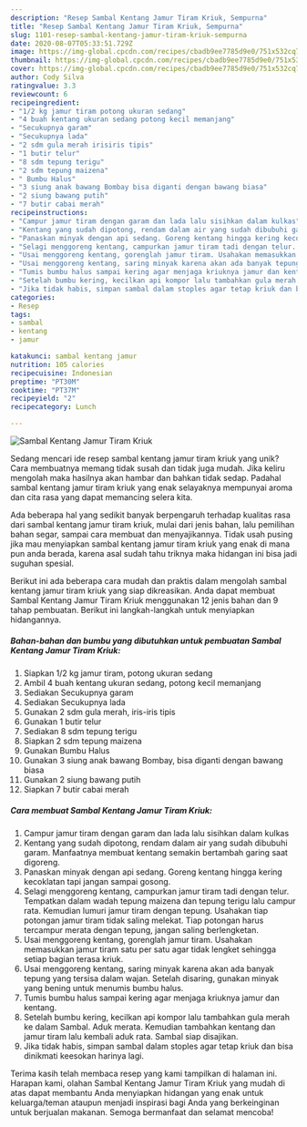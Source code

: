 ```yaml
---
description: "Resep Sambal Kentang Jamur Tiram Kriuk, Sempurna"
title: "Resep Sambal Kentang Jamur Tiram Kriuk, Sempurna"
slug: 1101-resep-sambal-kentang-jamur-tiram-kriuk-sempurna
date: 2020-08-07T05:33:51.729Z
image: https://img-global.cpcdn.com/recipes/cbadb9ee7785d9e0/751x532cq70/sambal-kentang-jamur-tiram-kriuk-foto-resep-utama.jpg
thumbnail: https://img-global.cpcdn.com/recipes/cbadb9ee7785d9e0/751x532cq70/sambal-kentang-jamur-tiram-kriuk-foto-resep-utama.jpg
cover: https://img-global.cpcdn.com/recipes/cbadb9ee7785d9e0/751x532cq70/sambal-kentang-jamur-tiram-kriuk-foto-resep-utama.jpg
author: Cody Silva
ratingvalue: 3.3
reviewcount: 6
recipeingredient:
- "1/2 kg jamur tiram potong ukuran sedang"
- "4 buah kentang ukuran sedang potong kecil memanjang"
- "Secukupnya garam"
- "Secukupnya lada"
- "2 sdm gula merah irisiris tipis"
- "1 butir telur"
- "8 sdm tepung terigu"
- "2 sdm tepung maizena"
- " Bumbu Halus"
- "3 siung anak bawang Bombay bisa diganti dengan bawang biasa"
- "2 siung bawang putih"
- "7 butir cabai merah"
recipeinstructions:
- "Campur jamur tiram dengan garam dan lada lalu sisihkan dalam kulkas"
- "Kentang yang sudah dipotong, rendam dalam air yang sudah dibubuhi garam. Manfaatnya membuat kentang semakin bertambah garing saat digoreng."
- "Panaskan minyak dengan api sedang. Goreng kentang hingga kering kecoklatan tapi jangan sampai gosong."
- "Selagi menggoreng kentang, campurkan jamur tiram tadi dengan telur. Tempatkan dalam wadah tepung maizena dan tepung terigu lalu campur rata. Kemudian lumuri jamur tiram dengan tepung. Usahakan tiap potongan jamur tiram tidak saling melekat. Tiap potongan harus tercampur merata dengan tepung, jangan saling berlengketan."
- "Usai menggoreng kentang, gorenglah jamur tiram. Usahakan memasukkan jamur tiram satu per satu agar tidak lengket sehingga setiap bagian terasa kriuk."
- "Usai menggoreng kentang, saring minyak karena akan ada banyak tepung yang tersisa dalam wajan. Setelah disaring, gunakan minyak yang bening untuk menumis bumbu halus."
- "Tumis bumbu halus sampai kering agar menjaga kriuknya jamur dan kentang."
- "Setelah bumbu kering, kecilkan api kompor lalu tambahkan gula merah ke dalam Sambal. Aduk merata. Kemudian tambahkan kentang dan jamur tiram lalu kembali aduk rata. Sambal siap disajikan."
- "Jika tidak habis, simpan sambal dalam stoples agar tetap kriuk dan bisa dinikmati keesokan harinya lagi."
categories:
- Resep
tags:
- sambal
- kentang
- jamur

katakunci: sambal kentang jamur 
nutrition: 105 calories
recipecuisine: Indonesian
preptime: "PT30M"
cooktime: "PT37M"
recipeyield: "2"
recipecategory: Lunch

---
```



![Sambal Kentang Jamur Tiram Kriuk](https://img-global.cpcdn.com/recipes/cbadb9ee7785d9e0/751x532cq70/sambal-kentang-jamur-tiram-kriuk-foto-resep-utama.jpg)

Sedang mencari ide resep sambal kentang jamur tiram kriuk yang unik? Cara membuatnya memang tidak susah dan tidak juga mudah. Jika keliru mengolah maka hasilnya akan hambar dan bahkan tidak sedap. Padahal sambal kentang jamur tiram kriuk yang enak selayaknya mempunyai aroma dan cita rasa yang dapat memancing selera kita.

Ada beberapa hal yang sedikit banyak berpengaruh terhadap kualitas rasa dari sambal kentang jamur tiram kriuk, mulai dari jenis bahan, lalu pemilihan bahan segar, sampai cara membuat dan menyajikannya. Tidak usah pusing jika mau menyiapkan sambal kentang jamur tiram kriuk yang enak di mana pun anda berada, karena asal sudah tahu triknya maka hidangan ini bisa jadi suguhan spesial.




Berikut ini ada beberapa cara mudah dan praktis dalam mengolah sambal kentang jamur tiram kriuk yang siap dikreasikan. Anda dapat membuat Sambal Kentang Jamur Tiram Kriuk menggunakan 12 jenis bahan dan 9 tahap pembuatan. Berikut ini langkah-langkah untuk menyiapkan hidangannya.

<!--inarticleads1-->

##### Bahan-bahan dan bumbu yang dibutuhkan untuk pembuatan Sambal Kentang Jamur Tiram Kriuk:

1. Siapkan 1/2 kg jamur tiram, potong ukuran sedang
1. Ambil 4 buah kentang ukuran sedang, potong kecil memanjang
1. Sediakan Secukupnya garam
1. Sediakan Secukupnya lada
1. Gunakan 2 sdm gula merah, iris-iris tipis
1. Gunakan 1 butir telur
1. Sediakan 8 sdm tepung terigu
1. Siapkan 2 sdm tepung maizena
1. Gunakan  Bumbu Halus
1. Gunakan 3 siung anak bawang Bombay, bisa diganti dengan bawang biasa
1. Gunakan 2 siung bawang putih
1. Siapkan 7 butir cabai merah




<!--inarticleads2-->

##### Cara membuat Sambal Kentang Jamur Tiram Kriuk:

1. Campur jamur tiram dengan garam dan lada lalu sisihkan dalam kulkas
1. Kentang yang sudah dipotong, rendam dalam air yang sudah dibubuhi garam. Manfaatnya membuat kentang semakin bertambah garing saat digoreng.
1. Panaskan minyak dengan api sedang. Goreng kentang hingga kering kecoklatan tapi jangan sampai gosong.
1. Selagi menggoreng kentang, campurkan jamur tiram tadi dengan telur. Tempatkan dalam wadah tepung maizena dan tepung terigu lalu campur rata. Kemudian lumuri jamur tiram dengan tepung. Usahakan tiap potongan jamur tiram tidak saling melekat. Tiap potongan harus tercampur merata dengan tepung, jangan saling berlengketan.
1. Usai menggoreng kentang, gorenglah jamur tiram. Usahakan memasukkan jamur tiram satu per satu agar tidak lengket sehingga setiap bagian terasa kriuk.
1. Usai menggoreng kentang, saring minyak karena akan ada banyak tepung yang tersisa dalam wajan. Setelah disaring, gunakan minyak yang bening untuk menumis bumbu halus.
1. Tumis bumbu halus sampai kering agar menjaga kriuknya jamur dan kentang.
1. Setelah bumbu kering, kecilkan api kompor lalu tambahkan gula merah ke dalam Sambal. Aduk merata. Kemudian tambahkan kentang dan jamur tiram lalu kembali aduk rata. Sambal siap disajikan.
1. Jika tidak habis, simpan sambal dalam stoples agar tetap kriuk dan bisa dinikmati keesokan harinya lagi.




Terima kasih telah membaca resep yang kami tampilkan di halaman ini. Harapan kami, olahan Sambal Kentang Jamur Tiram Kriuk yang mudah di atas dapat membantu Anda menyiapkan hidangan yang enak untuk keluarga/teman ataupun menjadi inspirasi bagi Anda yang berkeinginan untuk berjualan makanan. Semoga bermanfaat dan selamat mencoba!
